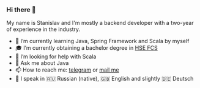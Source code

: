 ### Hi there 👋

My name is Stanislav and I'm mostly a backend developer with a two-year of experience in the industry.
- 🌱 I’m currently learning Java, Spring Framework and Scala by myself
- 🎓 I’m currently obtaining a bachelor degree in [HSE FCS](https://nnov.hse.ru/en/ba/se/)
- 🤔 I’m looking for help with Scala
- 💬 Ask me about Java
- 📫 How to reach me: [telegram](https://t.me/slowslav) or [mail me](mailto:stanis.stoyanov@outlook.com)
- 🎤 I speak in 🇷🇺 Russian (native), 🇬🇧 English and slightly 🇩🇪 Deutsch 
